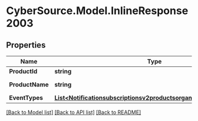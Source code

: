 # CyberSource.Model.InlineResponse2003
## Properties

Name | Type | Description | Notes
------------ | ------------- | ------------- | -------------
**ProductId** | **string** | Product ID. | [optional] 
**ProductName** | **string** | Product Name. | [optional] 
**EventTypes** | [**List&lt;Notificationsubscriptionsv2productsorganizationIdEventTypes&gt;**](Notificationsubscriptionsv2productsorganizationIdEventTypes.md) |  | [optional] 

[[Back to Model list]](../README.md#documentation-for-models) [[Back to API list]](../README.md#documentation-for-api-endpoints) [[Back to README]](../README.md)

